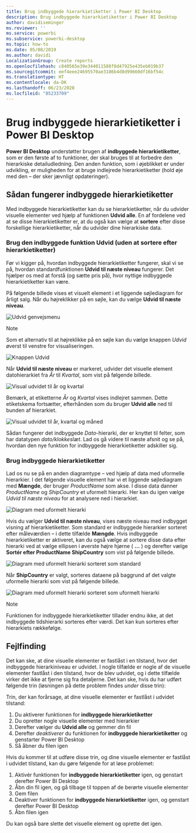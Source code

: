 ```yaml
---
title: Brug indbyggede hierarkietiketter i Power BI Desktop
description: Brug indbyggede hierarkietiketter i Power BI Desktop
author: davidiseminger
ms.reviewer: ''
ms.service: powerbi
ms.subservice: powerbi-desktop
ms.topic: how-to
ms.date: 05/08/2019
ms.author: davidi
LocalizationGroup: Create reports
ms.openlocfilehash: c840565e39e344011588f8d47925e435eb019b37
ms.sourcegitcommit: eef4eee24695570ae3186b4d8d99660df16bf54c
ms.translationtype: HT
ms.contentlocale: da-DK
ms.lasthandoff: 06/23/2020
ms.locfileid: "85233709"
---
```

# <a name="use-inline-hierarchy-labels-in-power-bi-desktop"></a>Brug indbyggede hierarkietiketter i Power BI Desktop
**Power BI Desktop** understøtter brugen af **indbyggede hierarkietiketter**, som er den første af to funktioner, der skal bruges til at forbedre den hierarkiske detailudledning. Den anden funktion, som i øjeblikket er under udvikling, er muligheden for at bruge indlejrede hierarkietiketter (hold øje med den – der sker jævnligt opdateringer).   

## <a name="how-inline-hierarchy-labels-work"></a>Sådan fungerer indbyggede hierarkietiketter
Med indbyggede hierarkietiketter kan du se hierarkietiketter, når du udvider visuelle elementer ved hjælp af funktionen **Udvid alle**. En af fordelene ved at se disse hierarkietiketter er, at du også kan vælge at **sortere** efter disse forskellige hierarkietiketter, når du udvider dine hierarkiske data.

### <a name="using-the-built-in-expand-feature-without-sorting-by-hierarchy-labels"></a>Brug den indbyggede funktion Udvid (uden at sortere efter hierarkietiketter)
Før vi kigger på, hvordan indbyggede hierarkietiketter fungerer, skal vi se på, hvordan standardfunktionen **Udvid til næste niveau** fungerer. Det hjælper os med at forstå (og sætte pris på), hvor nyttige indbyggede hierarkietiketter kan være.

På følgende billede vises et visuelt element i et liggende søjlediagram for årligt salg. Når du højreklikker på en søjle, kan du vælge **Udvid til næste niveau**.

![Udvid genvejsmenu](media/desktop-inline-hierarchy-labels/desktop-inline-hierarchy-labels-menu.png)

> [!NOTE]
> Som et alternativ til at højreklikke på en søjle kan du vælge knappen *Udvid* øverst til venstre for visualiseringen.

  ![Knappen Udvid](media/desktop-inline-hierarchy-labels/desktop-inline-hierarchy-labels-expand-button-finger.png)


Når **Udvid til næste niveau** er markeret, udvider det visuelle element datohierarkiet fra *År* til *Kvartal*, som vist på følgende billede.

![Visual udvidet til år og kvartal](media/desktop-inline-hierarchy-labels/desktop-inline-hierarchy-labels-qty-year-quarter.png)

Bemærk, at etiketterne *År* og *Kvartal* vises indlejret sammen. Dette etiketskema fortsætter, efterhånden som du bruger **Udvid alle** ned til bunden af hierarkiet.

![Visual udvidet til år, kvartal og måned](media/desktop-inline-hierarchy-labels/desktop-inline-hierarchy-labels-qty-year-quarter-month.png)

Sådan fungerer det indbyggede *Dato*-hierarki, der er knyttet til felter, som har datatypen *dato/klokkeslæt*. Lad os gå videre til næste afsnit og se på, hvordan den nye funktion for indbyggede hierarkietiketter adskiller sig.

### <a name="using-inline-hierarchy-labels"></a>Brug indbyggede hierarkietiketter
Lad os nu se på en anden diagramtype – ved hjælp af data med uformelle hierarkier. I det følgende visuelle element har vi et liggende søjlediagram med **Mængde**, der bruger *ProductName* som akse. I disse data danner *ProductName* og *ShipCountry* et uformelt hierarki. Her kan du igen vælge *Udvid til næste niveau* for at analysere ned i hierarkiet.

![Diagram med uformelt hierarki](media/desktop-inline-hierarchy-labels/desktop-inline-hierarchy-labels-informal-top-expand.png)

Hvis du vælger **Udvid til næste niveau**, vises næste niveau med indbygget visning af hierarkietiketter. Som standard er indbyggede hierarkier sorteret efter måleværdien – i dette tilfælde **Mængde**. Hvis indbyggede hierarkietiketter er aktiveret, kan du også vælge at sortere disse data efter hierarki ved at vælge ellipsen i øverste højre hjørne ( **...** ) og derefter vælge **Sortér efter ProductName ShipCountry** som vist på følgende billede.

![Diagram med uformelt hierarki sorteret som standard](media/desktop-inline-hierarchy-labels/desktop-inline-hierarchy-labels-informal-sort-quantity.png)

Når **ShipCountry** er valgt, sorteres dataene på baggrund af det valgte uformelle hierarki som vist på følgende billede.

![Diagram med uformelt hierarki sorteret som uformelt hierarki](media/desktop-inline-hierarchy-labels/desktop-inline-hierarchy-labels-informal-sorted.png)

> [!NOTE]
> Funktionen for indbyggede hierarkietiketter tillader endnu ikke, at det indbyggede tidshierarki sorteres efter værdi. Det kan kun sorteres efter hierarkiets rækkefølge.
> 
> 

## <a name="troubleshooting"></a>Fejlfinding
Det kan ske, at dine visuelle elementer er fastlåst i en tilstand, hvor det indbyggede hierarkiniveau er udvidet. I nogle tilfælde er nogle af de visuelle elementer fastlåst i den tilstand, hvor de blev udvidet, og i dette tilfælde virker det ikke at fjerne sig fra detaljerne. Det kan ske, hvis du har udført følgende trin (løsningen på dette problem findes *under* disse trin):

Trin, der kan forårsage, at dine visuelle elementer er fastlåst i udvidet tilstand:

1. Du aktiverer funktionen for **indbyggede hierarkietiketter**
2. Du opretter nogle visuelle elementer med hierarkier
3. Derefter vælger du **Udvid alle** og gemmer din fil
4. Derefter *deaktiverer* du funktionen for **indbyggede hierarkietiketter** og genstarter Power BI Desktop
5. Så åbner du filen igen

Hvis du kommer til at udføre disse trin, og dine visuelle elementer er fastlåst i udvidet tilstand, kan du gøre følgende for at løse problemet:

1. Aktivér funktionen for **indbyggede hierarkietiketter** igen, og genstart derefter Power BI Desktop
2. Åbn din fil igen, og gå tilbage til toppen af de berørte visuelle elementer
3. Gem filen
4. Deaktiver funktionen for **indbyggede hierarkietiketter** igen, og genstart derefter Power BI Desktop
5. Åbn filen igen

Du kan også bare slette det visuelle element og oprette det igen.

